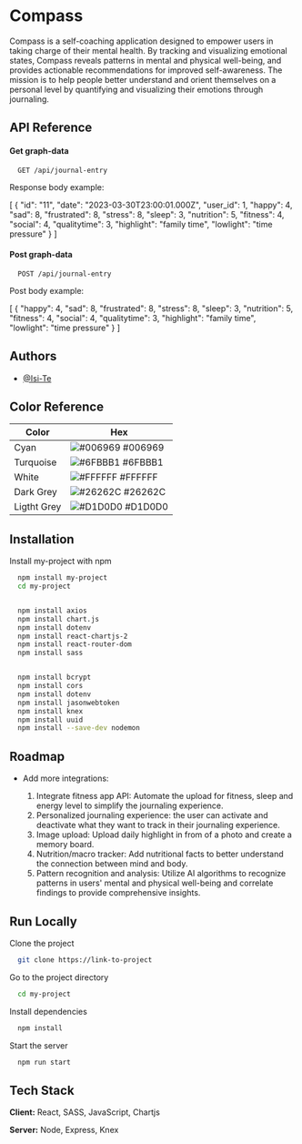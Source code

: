 
# Compass

Compass is a self-coaching application designed to empower users in taking charge of their mental health. By tracking and visualizing emotional states, Compass reveals patterns in mental and physical well-being, and provides actionable recommendations for improved self-awareness. The mission is to help people better understand and orient themselves on a personal level by quantifying and visualizing their emotions through journaling. 


## API Reference

#### Get graph-data

```http
  GET /api/journal-entry
```

Response body example:

[
    {
    "id": "11",
    "date": "2023-03-30T23:00:01.000Z",
    "user_id": 1,
    "happy": 4,
    "sad": 8,
    "frustrated": 8,
    "stress": 8,
    "sleep": 3,
    "nutrition": 5,
    "fitness": 4,
    "social": 4,
    "qualitytime": 3,
    "highlight": "family time",
    "lowlight": "time pressure"
    }
]

#### Post graph-data

```http
  POST /api/journal-entry
```
Post body example:

[
    {
    "happy": 4,
    "sad": 8,
    "frustrated": 8,
    "stress": 8,
    "sleep": 3,
    "nutrition": 5,
    "fitness": 4,
    "social": 4,
    "qualitytime": 3,
    "highlight": "family time",
    "lowlight": "time pressure"
    }
]


## Authors

- [@Isi-Te](https://github.com/Isi-Te)

## Color Reference

| Color             | Hex                                                                |
| ----------------- | ------------------------------------------------------------------ |
| Cyan | ![#006969](https://via.placeholder.com/10/006969?text=+) #006969 |
| Turquoise | ![#6FBBB1](https://via.placeholder.com/10/6FBBB1?text=+) #6FBBB1 |
| White | ![#FFFFFF](https://via.placeholder.com/10/FFFFFF?text=+) #FFFFFF |
| Dark Grey| ![#26262C](https://via.placeholder.com/10/26262C?text=+) #26262C |
| Ligtht Grey| ![#D1D0D0](https://via.placeholder.com/10/D1D0D0?text=+) #D1D0D0 |


## Installation

Install my-project with npm

```bash
  npm install my-project
  cd my-project


  npm install axios
  npm install chart.js
  npm install dotenv
  npm install react-chartjs-2
  npm install react-router-dom
  npm install sass


  npm install bcrypt
  npm install cors
  npm install dotenv
  npm install jasonwebtoken
  npm install knex
  npm install uuid
  npm install --save-dev nodemon
```
    
## Roadmap

- Add more integrations:


  1. Integrate fitness app API: Automate the upload for fitness, sleep and energy level to simplify the journaling experience.
  2. Personalized journaling experience: the user can activate and deactivate what they want to track in their journaling experience.
  3. Image upload: Upload daily highlight in from of a photo and create a memory board.
  4. Nutrition/macro tracker: Add nutritional facts to better understand the connection between mind and body.
  5. Pattern recognition and analysis: Utilize AI algorithms to recognize patterns in users' mental and physical well-being and correlate findings to provide comprehensive insights.



## Run Locally

Clone the project

```bash
  git clone https://link-to-project
```

Go to the project directory

```bash
  cd my-project
```

Install dependencies

```bash
  npm install
```

Start the server

```bash
  npm run start
```


## Tech Stack

**Client:** React, SASS, JavaScript, Chartjs

**Server:** Node, Express, Knex